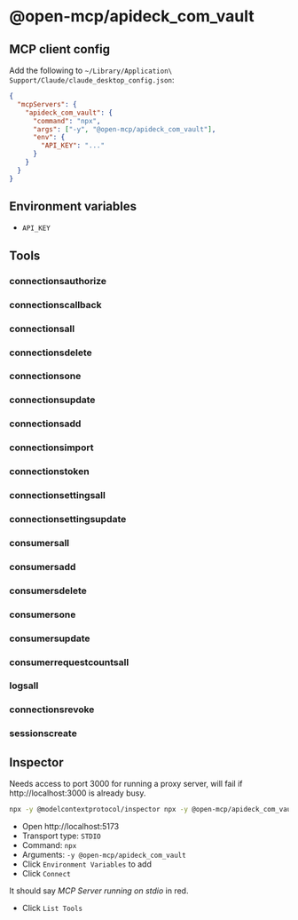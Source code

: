 # @open-mcp/apideck_com_vault

## MCP client config

Add the following to `~/Library/Application\ Support/Claude/claude_desktop_config.json`:

```json
{
  "mcpServers": {
    "apideck_com_vault": {
      "command": "npx",
      "args": ["-y", "@open-mcp/apideck_com_vault"],
      "env": {
        "API_KEY": "..."
      }
    }
  }
}
```

## Environment variables

- `API_KEY`

## Tools

### connectionsauthorize

### connectionscallback

### connectionsall

### connectionsdelete

### connectionsone

### connectionsupdate

### connectionsadd

### connectionsimport

### connectionstoken

### connectionsettingsall

### connectionsettingsupdate

### consumersall

### consumersadd

### consumersdelete

### consumersone

### consumersupdate

### consumerrequestcountsall

### logsall

### connectionsrevoke

### sessionscreate

## Inspector

Needs access to port 3000 for running a proxy server, will fail if http://localhost:3000 is already busy.

```bash
npx -y @modelcontextprotocol/inspector npx -y @open-mcp/apideck_com_vault
```

- Open http://localhost:5173
- Transport type: `STDIO`
- Command: `npx`
- Arguments: `-y @open-mcp/apideck_com_vault`
- Click `Environment Variables` to add
- Click `Connect`

It should say _MCP Server running on stdio_ in red.

- Click `List Tools`
